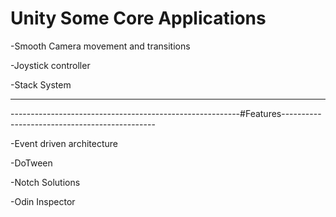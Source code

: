 # Unity Some Core Applications
-Smooth Camera movement and transitions

-Joystick controller

-Stack System

-----------------------------------------------------------------------------------------------------------------
---------------------------------------------------------#Features----------------------------------------------

-Event driven architecture

-DoTween

-Notch Solutions

-Odin Inspector

